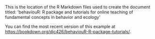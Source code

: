 This is the location of the R Markdown files used to create the document titled: 'behaviouR: R package and tutorials for online teaching of fundamental concepts in behavior and ecology'

You can find the most recent version of this example at https://bookdown.org/djc426/behaviouR-R-package-tutorials/.
